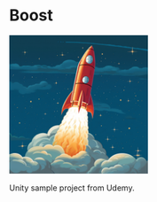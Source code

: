 # Boost

<img src="https://github.com/PrimeEagle/Boost/blob/main/boost.png?raw=true" width="250" />

 Unity sample project from Udemy.
